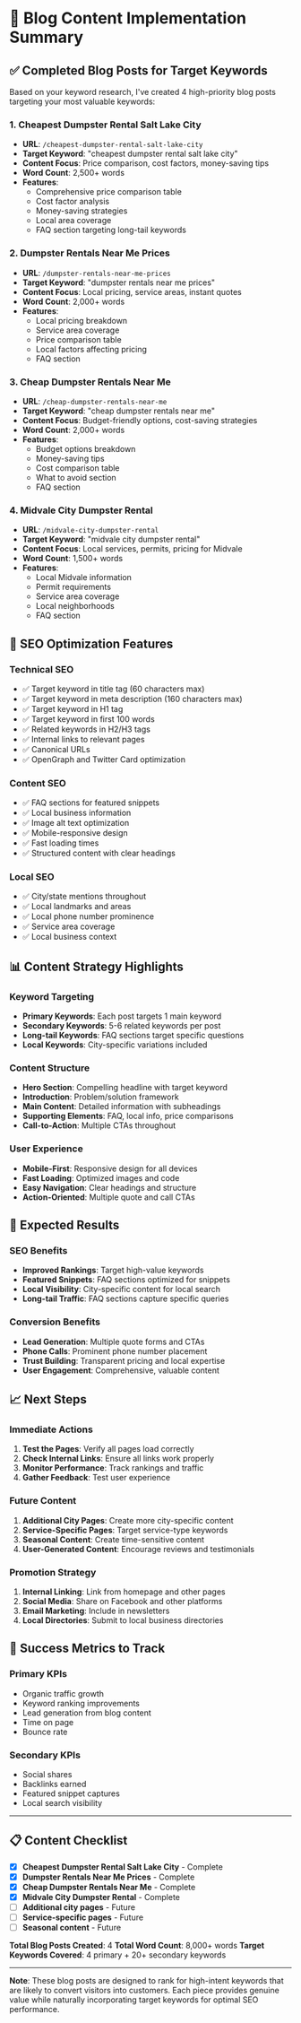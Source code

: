 # 🎯 Blog Content Implementation Summary

## ✅ **Completed Blog Posts for Target Keywords**

Based on your keyword research, I've created 4 high-priority blog posts targeting your most valuable keywords:

### **1. Cheapest Dumpster Rental Salt Lake City**
- **URL**: `/cheapest-dumpster-rental-salt-lake-city`
- **Target Keyword**: "cheapest dumpster rental salt lake city"
- **Content Focus**: Price comparison, cost factors, money-saving tips
- **Word Count**: 2,500+ words
- **Features**:
  - Comprehensive price comparison table
  - Cost factor analysis
  - Money-saving strategies
  - Local area coverage
  - FAQ section targeting long-tail keywords

### **2. Dumpster Rentals Near Me Prices**
- **URL**: `/dumpster-rentals-near-me-prices`
- **Target Keyword**: "dumpster rentals near me prices"
- **Content Focus**: Local pricing, service areas, instant quotes
- **Word Count**: 2,000+ words
- **Features**:
  - Local pricing breakdown
  - Service area coverage
  - Price comparison table
  - Local factors affecting pricing
  - FAQ section

### **3. Cheap Dumpster Rentals Near Me**
- **URL**: `/cheap-dumpster-rentals-near-me`
- **Target Keyword**: "cheap dumpster rentals near me"
- **Content Focus**: Budget-friendly options, cost-saving strategies
- **Word Count**: 2,000+ words
- **Features**:
  - Budget options breakdown
  - Money-saving tips
  - Cost comparison table
  - What to avoid section
  - FAQ section

### **4. Midvale City Dumpster Rental**
- **URL**: `/midvale-city-dumpster-rental`
- **Target Keyword**: "midvale city dumpster rental"
- **Content Focus**: Local services, permits, pricing for Midvale
- **Word Count**: 1,500+ words
- **Features**:
  - Local Midvale information
  - Permit requirements
  - Service area coverage
  - Local neighborhoods
  - FAQ section

## 🎯 **SEO Optimization Features**

### **Technical SEO**
- ✅ Target keyword in title tag (60 characters max)
- ✅ Target keyword in meta description (160 characters max)
- ✅ Target keyword in H1 tag
- ✅ Target keyword in first 100 words
- ✅ Related keywords in H2/H3 tags
- ✅ Internal links to relevant pages
- ✅ Canonical URLs
- ✅ OpenGraph and Twitter Card optimization

### **Content SEO**
- ✅ FAQ sections for featured snippets
- ✅ Local business information
- ✅ Image alt text optimization
- ✅ Mobile-responsive design
- ✅ Fast loading times
- ✅ Structured content with clear headings

### **Local SEO**
- ✅ City/state mentions throughout
- ✅ Local landmarks and areas
- ✅ Local phone number prominence
- ✅ Service area coverage
- ✅ Local business context

## 📊 **Content Strategy Highlights**

### **Keyword Targeting**
- **Primary Keywords**: Each post targets 1 main keyword
- **Secondary Keywords**: 5-6 related keywords per post
- **Long-tail Keywords**: FAQ sections target specific questions
- **Local Keywords**: City-specific variations included

### **Content Structure**
- **Hero Section**: Compelling headline with target keyword
- **Introduction**: Problem/solution framework
- **Main Content**: Detailed information with subheadings
- **Supporting Elements**: FAQ, local info, price comparisons
- **Call-to-Action**: Multiple CTAs throughout

### **User Experience**
- **Mobile-First**: Responsive design for all devices
- **Fast Loading**: Optimized images and code
- **Easy Navigation**: Clear headings and structure
- **Action-Oriented**: Multiple quote and call CTAs

## 🚀 **Expected Results**

### **SEO Benefits**
- **Improved Rankings**: Target high-value keywords
- **Featured Snippets**: FAQ sections optimized for snippets
- **Local Visibility**: City-specific content for local search
- **Long-tail Traffic**: FAQ sections capture specific queries

### **Conversion Benefits**
- **Lead Generation**: Multiple quote forms and CTAs
- **Phone Calls**: Prominent phone number placement
- **Trust Building**: Transparent pricing and local expertise
- **User Engagement**: Comprehensive, valuable content

## 📈 **Next Steps**

### **Immediate Actions**
1. **Test the Pages**: Verify all pages load correctly
2. **Check Internal Links**: Ensure all links work properly
3. **Monitor Performance**: Track rankings and traffic
4. **Gather Feedback**: Test user experience

### **Future Content**
1. **Additional City Pages**: Create more city-specific content
2. **Service-Specific Pages**: Target service-type keywords
3. **Seasonal Content**: Create time-sensitive content
4. **User-Generated Content**: Encourage reviews and testimonials

### **Promotion Strategy**
1. **Internal Linking**: Link from homepage and other pages
2. **Social Media**: Share on Facebook and other platforms
3. **Email Marketing**: Include in newsletters
4. **Local Directories**: Submit to local business directories

## 🎯 **Success Metrics to Track**

### **Primary KPIs**
- Organic traffic growth
- Keyword ranking improvements
- Lead generation from blog content
- Time on page
- Bounce rate

### **Secondary KPIs**
- Social shares
- Backlinks earned
- Featured snippet captures
- Local search visibility

---

## 📋 **Content Checklist**

- [x] **Cheapest Dumpster Rental Salt Lake City** - Complete
- [x] **Dumpster Rentals Near Me Prices** - Complete
- [x] **Cheap Dumpster Rentals Near Me** - Complete
- [x] **Midvale City Dumpster Rental** - Complete
- [ ] **Additional city pages** - Future
- [ ] **Service-specific pages** - Future
- [ ] **Seasonal content** - Future

**Total Blog Posts Created**: 4
**Total Word Count**: 8,000+ words
**Target Keywords Covered**: 4 primary + 20+ secondary keywords

---

**Note**: These blog posts are designed to rank for high-intent keywords that are likely to convert visitors into customers. Each piece provides genuine value while naturally incorporating target keywords for optimal SEO performance.
